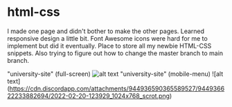 # html-css
I made one page and didn't bother to make the other pages.
Learned responsive design a little bit.
Font Awesome icons were hard for me to implement but did it eventually.
Place to store all my newbie HTML-CSS snippets.
Also trying to figure out how to change the master branch to main branch.

"university-site" (full-screen)
![alt text](https://cdn.discordapp.com/attachments/943266545923158057/944602386402537472/2022-02-19-143051_1024x768_scrot.png)
"university-site" (mobile-menu)
![alt text]
(https://cdn.discordapp.com/attachments/944936590365589527/944936622233882694/2022-02-20-123929_1024x768_scrot.png)
